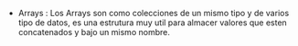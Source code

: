* Arrays : Los Arrays son como colecciones de un mismo tipo y de varios tipo de datos, es una estrutura muy util para almacer valores que esten concatenados y bajo un mismo nombre.